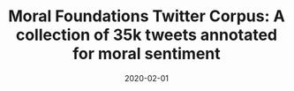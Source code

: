 ---
title: "Moral Foundations Twitter Corpus: A collection of 35k tweets annotated for moral sentiment"
collection: publications
permalink: /publications/mftc
date: 2020-02-01
venue: 'Social Psychological and Personality Science'
paperurl: 'https://doi.org/10.1177/1948550619876629'
citation: 'Hoover, J., Portillo-Wightman, G., Yeh, L., Havaldar, S., Mostafazadeh Davani, A., Lin, Y., Kennedy, B., Atari, M., Kamel, Z., Mendlen, M., Moreno, G., Park, C., Chang, T. E., Chin, J., Leong, C., Leung, J. Y., Mirinjian, A., & Dehghani, M. (2020)'
---